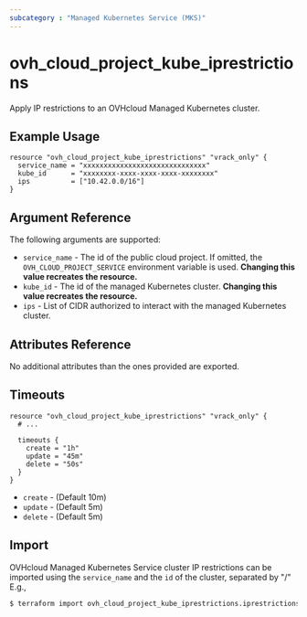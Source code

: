 ```yaml
---
subcategory : "Managed Kubernetes Service (MKS)"
---
```


# ovh_cloud_project_kube_iprestrictions

Apply IP restrictions to an OVHcloud Managed Kubernetes cluster.

## Example Usage

```hcl
resource "ovh_cloud_project_kube_iprestrictions" "vrack_only" {
  service_name = "xxxxxxxxxxxxxxxxxxxxxxxxxxxxxx"
  kube_id      = "xxxxxxxx-xxxx-xxxx-xxxx-xxxxxxxx"
  ips          = ["10.42.0.0/16"]
}
```

## Argument Reference

The following arguments are supported:

* `service_name` - The id of the public cloud project. If omitted, the `OVH_CLOUD_PROJECT_SERVICE` environment variable is used. **Changing this value recreates the resource.**
* `kube_id` - The id of the managed Kubernetes cluster. **Changing this value recreates the resource.**
* `ips` - List of CIDR authorized to interact with the managed Kubernetes cluster.

## Attributes Reference

No additional attributes than the ones provided are exported.

## Timeouts

```hcl
resource "ovh_cloud_project_kube_iprestrictions" "vrack_only" {
  # ...

  timeouts {
    create = "1h"
    update = "45m"
    delete = "50s"
  }
}
```
* `create` - (Default 10m)
* `update` - (Default 5m)
* `delete` - (Default 5m)

## Import

OVHcloud Managed Kubernetes Service cluster IP restrictions can be imported using the `service_name` and the `id` of the cluster, separated by "/" E.g.,

```bash
$ terraform import ovh_cloud_project_kube_iprestrictions.iprestrictions service_name/kube_id
```
